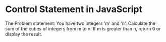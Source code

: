 # Control Statement in JavaScript

The Problem statement: You have two integers 'm' and 'n'. 
Calculate the sum of the cubes of integers from m to n. 
If m is greater than n, return 0 or display the result. 
